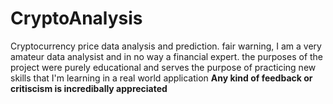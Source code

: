 # CryptoAnalysis
Cryptocurrency price data analysis and prediction.
fair warning, I am a very amateur data analysist and in no way a financial expert.
the purposes of the project were purely educational and serves the purpose of practicing new skills that I'm learning in a real world application
**Any kind of feedback or critiscism is incredibally appreciated**
